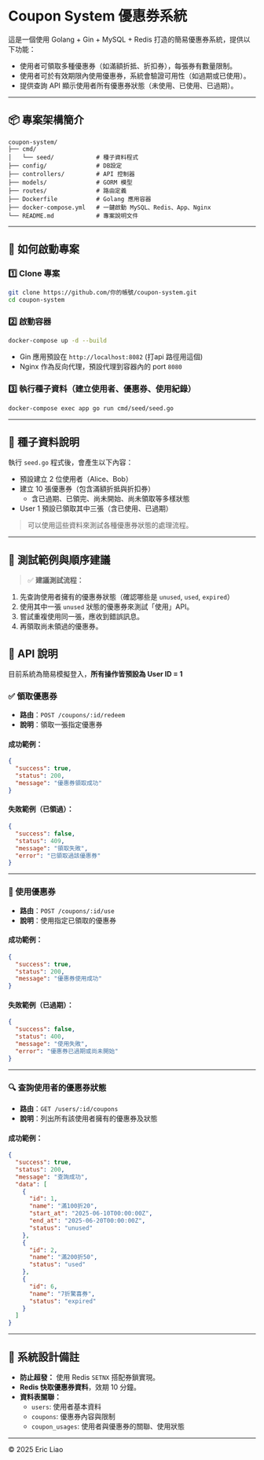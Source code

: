 # Coupon System 優惠券系統

這是一個使用 Golang + Gin + MySQL + Redis 打造的簡易優惠券系統，提供以下功能：

- 使用者可領取多種優惠券（如滿額折抵、折扣券），每張券有數量限制。
- 使用者可於有效期限內使用優惠券，系統會驗證可用性（如過期或已使用）。
- 提供查詢 API 顯示使用者所有優惠券狀態（未使用、已使用、已過期）。

---

## 📦 專案架構簡介

```
coupon-system/
├── cmd/
│   └── seed/            # 種子資料程式
├── config/              # DB設定
├── controllers/         # API 控制器
├── models/              # GORM 模型
├── routes/              # 路由定義
├── Dockerfile           # Golang 應用容器
├── docker-compose.yml   # 一鍵啟動 MySQL、Redis、App、Nginx
└── README.md            # 專案說明文件
```

---

## 🚀 如何啟動專案

### 1️⃣ Clone 專案

```bash
git clone https://github.com/你的帳號/coupon-system.git
cd coupon-system
```

### 2️⃣ 啟動容器

```bash
docker-compose up -d --build
```

- Gin 應用預設在 `http://localhost:8082` (打api 路徑用這個)
- Nginx 作為反向代理，預設代理到容器內的 port `8080`

### 3️⃣ 執行種子資料（建立使用者、優惠券、使用紀錄）

```bash
docker-compose exec app go run cmd/seed/seed.go
```

---

## 🎯 種子資料說明

執行 `seed.go` 程式後，會產生以下內容：

- 預設建立 2 位使用者（Alice、Bob）
- 建立 10 張優惠券（包含滿額折抵與折扣券）
  - 含已過期、已領完、尚未開始、尚未領取等多樣狀態
- User 1 預設已領取其中三張（含已使用、已過期）

> 可以使用這些資料來測試各種優惠券狀態的處理流程。

---


## 🧪 測試範例與順序建議

> ✅ **建議測試流程：**

1. 先查詢使用者擁有的優惠券狀態（確認哪些是 `unused`, `used`, `expired`）
2. 使用其中一張 `unused` 狀態的優惠券來測試「使用」API。
3. 嘗試重複使用同一張，應收到錯誤訊息。
4. 再領取尚未領過的優惠券。

## 📌 API 說明

目前系統為簡易模擬登入，**所有操作皆預設為 User ID = 1**

### ✅ 領取優惠券

- **路由**：`POST /coupons/:id/redeem`
- **說明**：領取一張指定優惠券

#### 成功範例：

```json
{
  "success": true,
  "status": 200,
  "message": "優惠券領取成功"
}
```

#### 失敗範例（已領過）：

```json
{
  "success": false,
  "status": 409,
  "message": "領取失敗",
  "error": "已領取過該優惠券"
}
```

---

### 🧾 使用優惠券

- **路由**：`POST /coupons/:id/use`
- **說明**：使用指定已領取的優惠券

#### 成功範例：

```json
{
  "success": true,
  "status": 200,
  "message": "優惠券使用成功"
}
```

#### 失敗範例（已過期）：

```json
{
  "success": false,
  "status": 400,
  "message": "使用失敗",
  "error": "優惠券已過期或尚未開始"
}
```

---

### 🔍 查詢使用者的優惠券狀態

- **路由**：`GET /users/:id/coupons`
- **說明**：列出所有該使用者擁有的優惠券及狀態

#### 成功範例：

```json
{
  "success": true,
  "status": 200,
  "message": "查詢成功",
  "data": [
    {
      "id": 1,
      "name": "滿100折20",
      "start_at": "2025-06-10T00:00:00Z",
      "end_at": "2025-06-20T00:00:00Z",
      "status": "unused"
    },
    {
      "id": 2,
      "name": "滿200折50",
      "status": "used"
    },
    {
      "id": 6,
      "name": "7折驚喜券",
      "status": "expired"
    }
  ]
}
```

---

## 🧠 系統設計備註

- **防止超發：** 使用 Redis `SETNX` 搭配券鎖實現。
- **Redis 快取優惠券資料**，效期 10 分鐘。
- **資料表關聯：**
  - `users`: 使用者基本資料
  - `coupons`: 優惠券內容與限制
  - `coupon_usages`: 使用者與優惠券的關聯、使用狀態

---

© 2025 Eric Liao